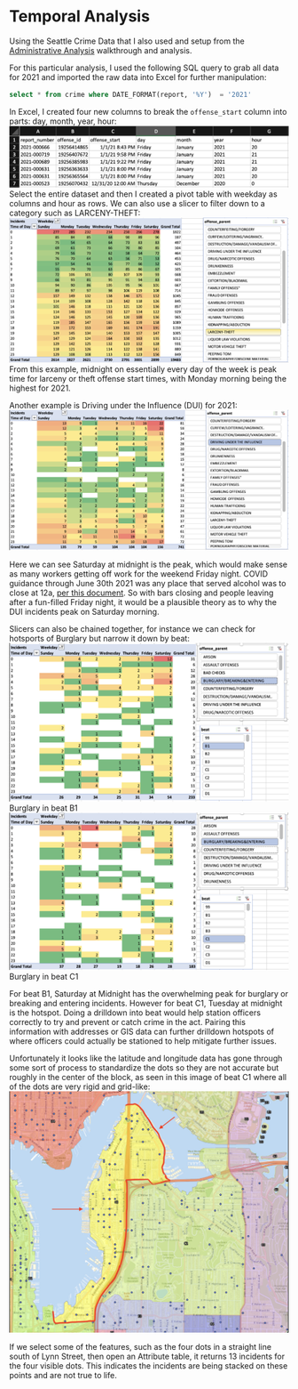 # Temporal Analysis
Using the Seattle Crime Data that I also used and setup from the [Administrative Analysis](./AdministrativeAnalysis.md) walkthrough and analysis.

For this particular analysis, I used the following SQL query to grab all data for 2021 and imported the raw data into Excel for further manipulation:
```sql
select * from crime where DATE_FORMAT(report, '%Y')  = '2021'
```

In Excel, I created four new columns to break the `offense_start` column into parts: day, month, year, hour:
![pivot color coded](../visuals/temporal_new_cols.png)
Select the entire dataset and then I created a pivot table with weekday as columns and hour as rows. We can also use a slicer to filter down to a category such as LARCENY-THEFT:
![pivot color coded](../visuals/temporal_pivot.png)
From this example, midnight on essentially every day of the week is peak time for larceny or theft offense start times, with Monday morning being the highest for 2021.

Another example is Driving under the Influence (DUI) for 2021:
![dui pivot color coded](../visuals/temporal_pivot_dui.png)

Here we can see Saturday at midnight is the peak, which would make sense as many workers getting off work for the weekend Friday night. COVID guidance through June 30th 2021 was any place that served alcohol was to close at 12a, [per this document](https://www.governor.wa.gov/sites/default/files/COVID19%20Eating%20and%20Drinking%20Establishment%20Guidance.pdf). So with bars closing and people leaving after a fun-filled Friday night, it would be a plausible theory as to why the DUI incidents peak on Saturday morning.


Slicers can also be chained together, for instance we can check for hotsports of Burglary but narrow it down by beat:
![burglary in beat B1](../visuals/temporal_burglary_b1.png)
Burglary in beat B1
![burglary in beat C1](../visuals/temporal_burglary_c1.png)
Burglary in beat C1

For beat B1, Saturday at Midnight has the overwhelming peak for burglary or breaking and entering incidents. However for beat C1, Tuesday at midnight is the hotspot. Doing a drilldown into beat would help station officers correctly to try and prevent or catch crime in the act. Pairing this information with addresses or GIS data can further drilldown hotspots of where officers could actually be stationed to help mitigate further issues.

Unfortunately it looks like the latitude and longitude data has gone through some sort of process to standardize the dots so they are not accurate but roughly in the center of the block, as seen in this image of beat C1 where all of the dots are very rigid and grid-like:
![GIS map of C1](../visuals/temporal_gis.png)

If we select some of the features, such as the four dots in a straight line south of Lynn Street, then open an Attribute table, it returns 13 incidents for the four visible dots. This indicates the incidents are being stacked on these points and are not true to life.
